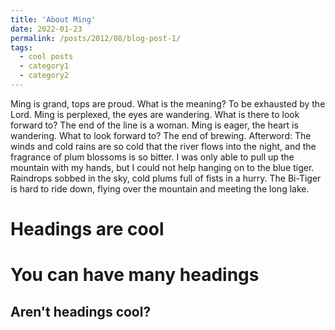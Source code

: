 ```yaml
---
title: 'About Ming'
date: 2022-01-23
permalink: /posts/2012/08/blog-post-1/
tags:
  - cool posts
  - category1
  - category2
---
```


Ming is grand, tops are proud. What is the meaning? To be exhausted by the Lord.
Ming is perplexed, the eyes are wandering. What is there to look forward to? The end of the line is a woman.
Ming is eager, the heart is wandering. What to look forward to? The end of brewing.
Afterword: The winds and cold rains are so cold that the river flows into the night, and the fragrance of plum blossoms is so bitter. I was only able to pull up the mountain with my hands, but I could not help hanging on to the blue tiger. Raindrops sobbed in the sky, cold plums full of fists in a hurry. The Bi-Tiger is hard to ride down, flying over the mountain and meeting the long lake.

Headings are cool
======

You can have many headings
======

Aren't headings cool?
------

